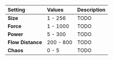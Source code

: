 | Setting           | Values    | Description |
| :---------------- | :-------- | :---------- |
| **Size**          | 1 - 256   | TODO        |
| **Force**         | 1 - 1000  | TODO        |
| **Power**         | 5 - 300   | TODO        |
| **Flow Distance** | 200 - 800 | TODO        |
| **Chaos**         | 0 - 5     | TODO        |







